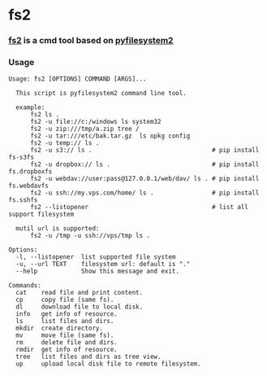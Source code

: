 # fs2

### [fs2](https://github.com/pythonwood/fs2/) is a cmd tool based on [pyfilesystem2](https://github.com/PyFilesystem/pyfilesystem2)

### Usage

    Usage: fs2 [OPTIONS] COMMAND [ARGS]...
    
      This script is pyfilesystem2 command line tool.
    
      example:
          fs2 ls .
          fs2 -u file://c:/windows ls system32
          fs2 -u zip:///tmp/a.zip tree /
          fs2 -u tar:///etc/bak.tar.gz  ls opkg config
          fs2 -u temp:// ls .
          fs2 -u s3:// ls .                                 # pip install fs-s3fs
          fs2 -u dropbox:// ls .                            # pip install fs.dropboxfs
          fs2 -u webdav://user:pass@127.0.0.1/web/dav/ ls . # pip install fs.webdavfs
          fs2 -u ssh://my.vps.com/home/ ls .                # pip install fs.sshfs
          fs2 --listopener                                  # list all support filesystem
    
      mutil url is supported:
          fs2 -u /tmp -u ssh://vps/tmp ls .
    
    Options:
      -l, --listopener  list supported file system
      -u, --url TEXT    filesystem url: default is "."
      --help            Show this message and exit.
    
    Commands:
      cat    read file and print content.
      cp     copy file (same fs).
      dl     download file to local disk.
      info   get info of resource.
      ls     list files and dirs.
      mkdir  create directory.
      mv     move file (same fs).
      rm     delete file and dirs.
      rmdir  get info of resource.
      tree   list files and dirs as tree view.
      up     upload local disk file to remote filesystem.

